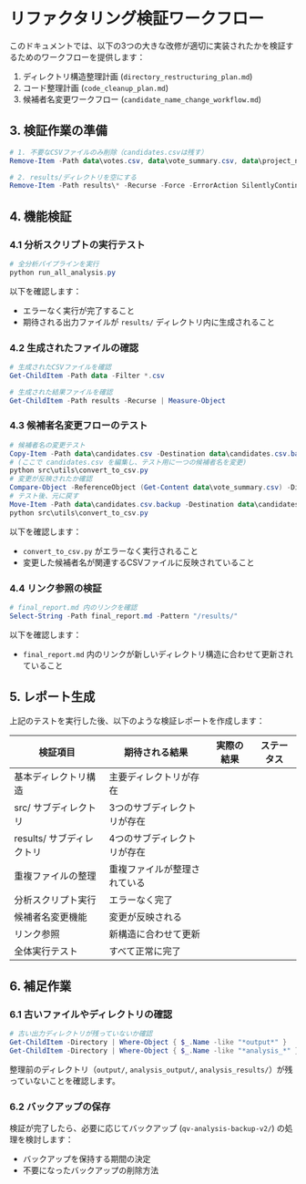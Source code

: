 # リファクタリング検証ワークフロー

このドキュメントでは、以下の3つの大きな改修が適切に実装されたかを検証するためのワークフローを提供します：

1. ディレクトリ構造整理計画 (`directory_restructuring_plan.md`)
2. コード整理計画 (`code_cleanup_plan.md`)
3. 候補者名変更ワークフロー (`candidate_name_change_workflow.md`)

## 3. 検証作業の準備

```powershell
# 1. 不要なCSVファイルのみ削除（candidates.csvは残す）
Remove-Item -Path data\votes.csv, data\vote_summary.csv, data\project_name_mapping.csv -ErrorAction SilentlyContinue

# 2. results/ディレクトリを空にする
Remove-Item -Path results\* -Recurse -Force -ErrorAction SilentlyContinue
```

## 4. 機能検証

### 4.1 分析スクリプトの実行テスト

```powershell
# 全分析パイプラインを実行
python run_all_analysis.py
```

以下を確認します：
- エラーなく実行が完了すること
- 期待される出力ファイルが `results/` ディレクトリ内に生成されること

### 4.2 生成されたファイルの確認

```powershell
# 生成されたCSVファイルを確認
Get-ChildItem -Path data -Filter *.csv

# 生成された結果ファイルを確認
Get-ChildItem -Path results -Recurse | Measure-Object
```

### 4.3 候補者名変更フローのテスト

```powershell
# 候補者名の変更テスト
Copy-Item -Path data\candidates.csv -Destination data\candidates.csv.backup
# (ここで candidates.csv を編集し、テスト用に一つの候補者名を変更)
python src\utils\convert_to_csv.py
# 変更が反映されたか確認
Compare-Object -ReferenceObject (Get-Content data\vote_summary.csv) -DifferenceObject (Get-Content data\vote_summary.csv.backup)
# テスト後、元に戻す
Move-Item -Path data\candidates.csv.backup -Destination data\candidates.csv -Force
python src\utils\convert_to_csv.py
```

以下を確認します：
- `convert_to_csv.py` がエラーなく実行されること
- 変更した候補者名が関連するCSVファイルに反映されていること

### 4.4 リンク参照の検証

```powershell
# final_report.md 内のリンクを確認
Select-String -Path final_report.md -Pattern "/results/"
```

以下を確認します：
- `final_report.md` 内のリンクが新しいディレクトリ構造に合わせて更新されていること

## 5. レポート生成

上記のテストを実行した後、以下のような検証レポートを作成します：

| 検証項目 | 期待される結果 | 実際の結果 | ステータス |
|----------|----------------|------------|------------|
| 基本ディレクトリ構造 | 主要ディレクトリが存在 | | |
| src/ サブディレクトリ | 3つのサブディレクトリが存在 | | |
| results/ サブディレクトリ | 4つのサブディレクトリが存在 | | |
| 重複ファイルの整理 | 重複ファイルが整理されている | | |
| 分析スクリプト実行 | エラーなく完了 | | |
| 候補者名変更機能 | 変更が反映される | | |
| リンク参照 | 新構造に合わせて更新 | | |
| 全体実行テスト | すべて正常に完了 | | |

## 6. 補足作業

### 6.1 古いファイルやディレクトリの確認

```powershell
# 古い出力ディレクトリが残っていないか確認
Get-ChildItem -Directory | Where-Object { $_.Name -like "*output*" }
Get-ChildItem -Directory | Where-Object { $_.Name -like "*analysis_*" }
```

整理前のディレクトリ（`output/`, `analysis_output/`, `analysis_results/`）が残っていないことを確認します。

### 6.2 バックアップの保存

検証が完了したら、必要に応じてバックアップ (`qv-analysis-backup-v2/`) の処理を検討します：
- バックアップを保持する期間の決定
- 不要になったバックアップの削除方法 